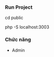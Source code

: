 <h3>Run Project</h1>
<p> cd public</p>
<p>php -S localhost:3003</p>
<h3>Chức năng</h3>
<ul>
  <li>Admin</li>
</ul>
